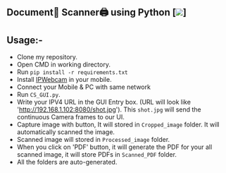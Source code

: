 ##  Document📝 Scanner🖨️ using Python [![](https://img.shields.io/github/license/sourcerer-io/hall-of-fame.svg)]

## Usage:-

- Clone my repository.
- Open CMD in working directory.
- Run `pip install -r requirements.txt`
- Install [IPWebcam](https://play.google.com/store/apps/details?id=com.pas.webcam&hl=en_IN&gl=US) in your mobile.
- Connect your Mobile & PC with same network
- Run `CS_GUI.py`.
- Write your IPV4 URL in the GUI Entry box. (URL will look like 'http://192.168.1.102:8080/shot.jpg'). This `shot.jpg` will send the continuous Camera frames to our UI.
- Capture image with button, It will stored in `Cropped_image` folder. It will automatically scanned the image.
- Scanned image will stored in `Processed_image` folder.
- When you click on 'PDF' button, it will generate the PDF for your all scanned image, it will store PDFs in  `Scanned_PDF` folder.
- All the folders are auto-generated.



